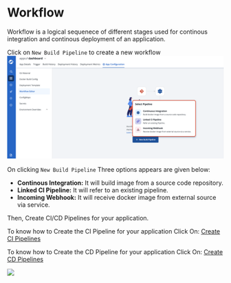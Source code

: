 # Workflow

Workflow is a logical sequenece of different stages used for continous integration and continous deployment of an application.

Click on `New Build Pipeline` to create a new workflow
![](../../../.gitbook/assets/ca-workflow-empty.png)

On clicking `New Build Pipeline` Three options appears are given below:

* **Continous Integration:** It will build image from a source code repository.
* **Linked CI Pipeline:** It will refer to an existing pipeline.
* **Incoming Webhook:** It will receive docker image from external source via service.


Then, Create CI/CD Pipelines for your application.

To know how to Create the CI Pipeline for your application Click On: [Create CI Pipelines](ci-pipeline.md)

To know how to Create the CD Pipeline for your application Click On: [Create CD Pipelines](cd-pipeline.md)

![](../../../.gitbook/assets/arora1%20%282%29.gif)

